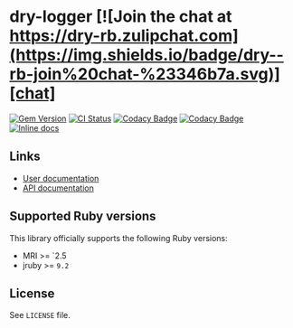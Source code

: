 [gem]: https://rubygems.org/gems/dry-logger
[actions]: https://github.com/dry-rb/dry-logger/actions
[codacy]: https://www.codacy.com/gh/dry-rb/dry-logger
[chat]: https://dry-rb.zulipchat.com
[inchpages]: http://inch-ci.org/github/dry-rb/dry-logger

# dry-logger [![Join the chat at https://dry-rb.zulipchat.com](https://img.shields.io/badge/dry--rb-join%20chat-%23346b7a.svg)][chat]

[![Gem Version](https://badge.fury.io/rb/dry-logger.svg)][gem]
[![CI Status](https://github.com/dry-rb/dry-logger/workflows/ci/badge.svg)][actions]
[![Codacy Badge](https://api.codacy.com/project/badge/Grade/5aae4837b97044cfa4537f083ad584e9)][codacy]
[![Codacy Badge](https://api.codacy.com/project/badge/Coverage/5aae4837b97044cfa4537f083ad584e9)][codacy]
[![Inline docs](http://inch-ci.org/github/dry-rb/dry-logger.svg?branch=master)][inchpages]

## Links

* [User documentation](http://dry-rb.org/gems/dry-logger)
* [API documentation](http://rubydoc.info/gems/dry-logger)

## Supported Ruby versions

This library officially supports the following Ruby versions:

* MRI >= `2.5
* jruby >= `9.2`

## License

See `LICENSE` file.
